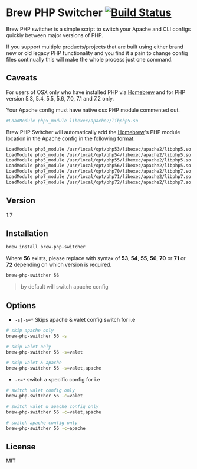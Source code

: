 Brew PHP Switcher [![Build Status](https://travis-ci.org/philcook/brew-php-switcher.svg?branch=master)](https://travis-ci.org/philcook/brew-php-switcher)
=========

Brew PHP switcher is a simple script to switch your Apache and CLI configs quickly between major versions of PHP.

If you support multiple products/projects that are built using either brand new or old legacy PHP functionality and you find it a pain to change config files continually this will make the whole process just one command.

Caveats
-------

For users of OSX only who have installed PHP via [Homebrew] and for PHP version 5.3, 5.4, 5.5, 5.6, 7.0, 7.1 and 7.2 only.

Your Apache config must have native osx PHP module commented out.
```sh
#LoadModule php5_module libexec/apache2/libphp5.so
```

Brew PHP Switcher will automatically add the [Homebrew]'s PHP module location in the Apache config in the following format.
```sh
LoadModule php5_module /usr/local/opt/php53/libexec/apache2/libphp5.so
LoadModule php5_module /usr/local/opt/php54/libexec/apache2/libphp5.so
LoadModule php5_module /usr/local/opt/php55/libexec/apache2/libphp5.so
LoadModule php5_module /usr/local/opt/php56/libexec/apache2/libphp5.so
LoadModule php7_module /usr/local/opt/php70/libexec/apache2/libphp7.so
LoadModule php7_module /usr/local/opt/php71/libexec/apache2/libphp7.so
LoadModule php7_module /usr/local/opt/php72/libexec/apache2/libphp7.so
```

Version
----

1.7

Installation
--------------
```sh
brew install brew-php-switcher
```

Where **56** exists, please replace with syntax of **53**, **54**, **55**, **56**, **70** or **71** or **72** depending on which version is required.
```sh
brew-php-switcher 56
```

> by default will switch apache config

Options
--------------

- `-s|-s=*` Skips apache & valet config switch for i.e

```sh
# skip apache only
brew-php-switcher 56 -s

# skip valet only
brew-php-switcher 56 -s=valet

# skip valet & apache
brew-php-switcher 56 -s=valet,apache
```
- `-c=*` switch a specific config for i.e

```sh
# switch valet config only
brew-php-switcher 56 -c=valet

# switch valet & apache config only
brew-php-switcher 56 -c=valet,apache

# switch apache config only
brew-php-switcher 56 -c=apache
```

License
----

MIT

[Homebrew]:http://brew.sh/
[@p_cook]:http://twitter.com/p_cook
